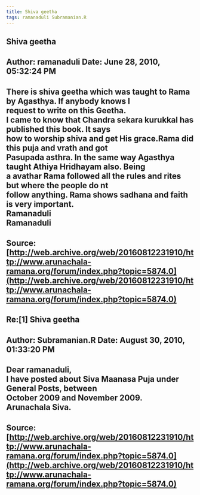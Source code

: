 ```yaml
--- 
title: Shiva geetha   
tags: ramanaduli Subramanian.R  
---  
```

## Shiva geetha  
Author: ramanaduli          Date: June 28, 2010, 05:32:24 PM  
---  
There is shiva geetha which was taught to Rama by Agasthya. If anybody knows I  
request to write on this Geetha.   
I came to know that Chandra sekara kurukkal has published this book. It says  
how to worship shiva and get His grace.Rama did this puja and vrath and got  
Pasupada asthra. In the same way Agasthya taught Athiya Hridhayam also. Being  
a avathar Rama followed all the rules and rites but where the people do nt  
follow anything. Rama shows sadhana and faith is very important.   
Ramanaduli   
Ramanaduli
 ---  
Source:[http://web.archive.org/web/20160812231910/http://www.arunachala-ramana.org/forum/index.php?topic=5874.0](http://web.archive.org/web/20160812231910/http://www.arunachala-ramana.org/forum/index.php?topic=5874.0)   
---  

## Re:[1] Shiva geetha  
Author: Subramanian.R       Date: August 30, 2010, 01:33:20 PM  
---  
Dear ramanaduli,   
I have posted about Siva Maanasa Puja under General Posts, between   
October 2009 and November 2009.   
Arunachala Siva.
 ---  
Source:[http://web.archive.org/web/20160812231910/http://www.arunachala-ramana.org/forum/index.php?topic=5874.0](http://web.archive.org/web/20160812231910/http://www.arunachala-ramana.org/forum/index.php?topic=5874.0)   
---  

